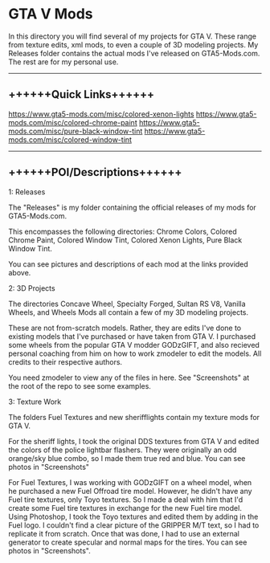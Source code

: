 # GTA V Mods

In this directory you will find several of my projects for GTA V. These range from texture edits, xml mods,
to even a couple of 3D modeling projects. My Releases folder contains the actual mods I've released on GTA5-Mods.com.
The rest are for my personal use.

----------------------------
++++++Quick Links++++++
----------------------------

https://www.gta5-mods.com/misc/colored-xenon-lights
https://www.gta5-mods.com/misc/colored-chrome-paint
https://www.gta5-mods.com/misc/pure-black-window-tint
https://www.gta5-mods.com/misc/colored-window-tint

----------------------------
++++++POI/Descriptions++++++
----------------------------

1: Releases

   The "Releases" is my folder containing the official releases of my mods for GTA5-Mods.com. 
   
   This encompasses the following directories: Chrome Colors, Colored Chrome Paint, Colored Window Tint, 
   Colored Xenon Lights, Pure Black Window Tint.
   
   You can see pictures and descriptions of each mod at the links provided above.
                                        
2: 3D Projects
   
   The directories Concave Wheel, Specialty Forged, Sultan RS V8, Vanilla Wheels, and Wheels Mods all
   contain a few of my 3D modeling projects.
   
   These are not from-scratch models. Rather, they are edits I've done to existing models that I've purchased
   or have taken from GTA V. I purchased some wheels from the popular GTA V modder GODzGIFT, and also recieved
   personal coaching from him on how to work zmodeler to edit the models. All credits to their respective authors.
   
   You need zmodeler to view any of the files in here. See "Screenshots" at the root of the repo to see some examples.

3: Texture Work

   The folders Fuel Textures and new sherifflights contain my texture mods for GTA V. 
   
   For the sheriff lights, I took the original DDS textures from GTA V and edited the colors of the police lightbar flashers.
   They were originally an odd orange/sky blue combo, so I made them true red and blue. You can see photos in "Screenshots"
   
   For Fuel Textures, I was working with GODzGIFT on a wheel model, when he purchased a new Fuel Offroad tire model. However, 
   he didn't have any Fuel tire textures, only Toyo textures. So I made a deal with him that I'd create some Fuel tire
   textures in exchange for the new Fuel tire model. Using Photoshop, I took the Toyo textures and edited them by adding
   in the Fuel logo. I couldn't find a clear picture of the GRIPPER M/T text, so I had to replicate it from scratch. Once
   that was done, I had to use an external generator to create specular and normal maps for the tires. You can see photos 
   in "Screenshots".
